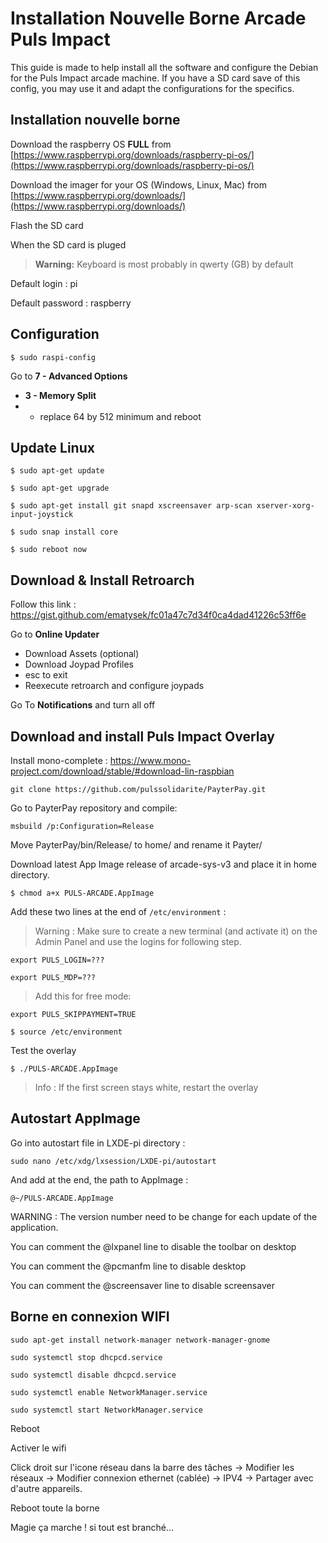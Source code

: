 # Installation Nouvelle Borne Arcade Puls Impact

This guide is made to help install all the software and configure the Debian for the Puls Impact arcade machine. If you have a SD card save of this config, you may use it and adapt the configurations for the specifics.

## Installation nouvelle borne

Download the raspberry OS **FULL** from [https://www.raspberrypi.org/downloads/raspberry-pi-os/](https://www.raspberrypi.org/downloads/raspberry-pi-os/)

Download the imager for your OS (Windows, Linux, Mac) from [https://www.raspberrypi.org/downloads/](https://www.raspberrypi.org/downloads/)

Flash the SD card

When the SD card is pluged

> **Warning:** Keyboard is most probably in qwerty (GB) by default

Default login : pi

Default password : raspberry

## Configuration

`$ sudo raspi-config`

Go to **7 - Advanced Options**
- **3 - Memory Split**
- - replace 64 by 512 minimum and reboot

## Update Linux

`$ sudo apt-get update`

`$ sudo apt-get upgrade`

`$ sudo apt-get install git snapd xscreensaver arp-scan xserver-xorg-input-joystick`

`$ sudo snap install core`

`$ sudo reboot now`

## Download & Install Retroarch

Follow this link : https://gist.github.com/ematysek/fc01a47c7d34f0ca4dad41226c53ff6e

Go to **Online Updater**
- Download Assets (optional)
- Download Joypad Profiles
- esc to exit
- Reexecute retroarch and configure joypads

Go To **Notifications** and turn all off

## Download and install Puls Impact Overlay

Install mono-complete : https://www.mono-project.com/download/stable/#download-lin-raspbian

`git clone https://github.com/pulssolidarite/PayterPay.git`

Go to PayterPay repository and compile:

`msbuild /p:Configuration=Release`

Move PayterPay/bin/Release/ to home/ and rename it Payter/

Download latest App Image release of arcade-sys-v3 and place it in home directory.

`$ chmod a+x PULS-ARCADE.AppImage`

Add these two lines at the end of `/etc/environment` :

> Warning : Make sure to create a new terminal (and activate it) on the Admin Panel and use the logins for following step.

`export PULS_LOGIN=???`

`export PULS_MDP=???`

> Add this for free mode:

`export PULS_SKIPPAYMENT=TRUE`

`$ source /etc/environment`

Test the overlay

`$ ./PULS-ARCADE.AppImage`

> Info : If the first screen stays white, restart the overlay


## Autostart AppImage 

Go into autostart file in LXDE-pi directory :

`sudo nano /etc/xdg/lxsession/LXDE-pi/autostart`

And add at the end, the path to AppImage : 

`@~/PULS-ARCADE.AppImage`

WARNING : The version number need to be change for each update of the application. 

You can comment the @lxpanel line to disable the toolbar on desktop

You can comment the @pcmanfm line to disable desktop

You can comment the @screensaver line to disable screensaver

## Borne en connexion WIFI

`sudo apt-get install network-manager network-manager-gnome`

`sudo systemctl stop dhcpcd.service`

`sudo systemctl disable dhcpcd.service`

`sudo systemctl enable NetworkManager.service`

`sudo systemctl start NetworkManager.service`

Reboot

Activer le wifi

Click droit sur l'icone réseau dans la barre des tâches -> Modifier les réseaux -> Modifier connexion ethernet (cablée) -> IPV4 -> Partager avec d'autre appareils.

Reboot toute la borne

Magie ça marche ! si tout est branché...

